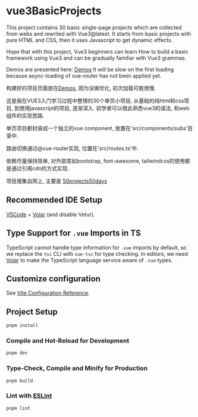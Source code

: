 # vue3BasicProjects

This project contains 30 basic single-page projects which are collected from webs and rewrited with Vue3@latest.
It starts from basic projects with pure HTML and CSS, then it uses Javascript to get dynamic effects.

Hope that with this project, Vue3 beginners can learn How to build a basic framework using Vue3 and can be gradually familiar with Vue3 grammas.

Demos are presented here: [Demos](https://microbote.github.io/)
It will be slow on the first loading because async-loading of vue-router has not been applied yet.

构建好的项目页面放在[Demos](https://microbote.github.io/), 因为没做优化, 初次加载可能很慢.

这是我在VUE3入门学习过程中整理的30个单页小项目, 从基础的纯html和css项目, 到使用javascript的项目, 逐渐深入. 初学者可以借此熟悉vue3的语法, 和web组件的实现思路.

单页项目都封装成一个独立的vue component, 放置在'src/components/subs'目录中.

路由切换通过@vue-router实现, 位置在'src/routes.ts'中.

依赖尽量保持简单, 对外部库如bootstrap, font-awesome, tailwindcss的使用都是通过引用cdn的方式实现.

项目搜集自网上, 主要是
[50projects50days](https://github.com/bradtraversy/50projects50days)

## Recommended IDE Setup

[VSCode](https://code.visualstudio.com/) + [Volar](https://marketplace.visualstudio.com/items?itemName=Vue.volar) (and disable Vetur).

## Type Support for `.vue` Imports in TS

TypeScript cannot handle type information for `.vue` imports by default, so we replace the `tsc` CLI with `vue-tsc` for type checking. In editors, we need [Volar](https://marketplace.visualstudio.com/items?itemName=Vue.volar) to make the TypeScript language service aware of `.vue` types.

## Customize configuration

See [Vite Configuration Reference](https://vitejs.dev/config/).

## Project Setup

```sh
pnpm install
```

### Compile and Hot-Reload for Development

```sh
pnpm dev
```

### Type-Check, Compile and Minify for Production

```sh
pnpm build
```

### Lint with [ESLint](https://eslint.org/)

```sh
pnpm lint
```
